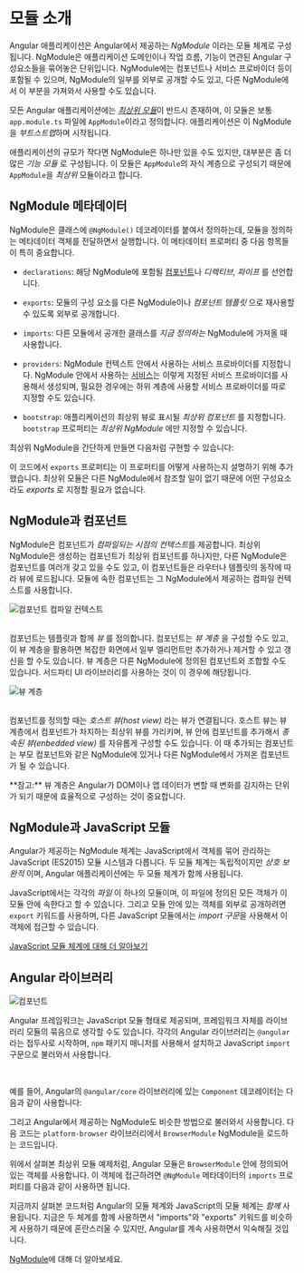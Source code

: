 <!--
# Introduction to modules
-->
# 모듈 소개

<!--
Angular applications are modular and Angular has its own modularity system called *NgModules*.
NgModules are containers for a cohesive block of code dedicated to an application domain, a workflow, or a closely related set of capabilities. They can contain components, service providers, and other code files whose scope is defined by the containing NgModule. They can import functionality that is exported from other NgModules, and export selected functionality for use by other NgModules.

Every Angular application has at least one NgModule class, [the *root module*](guide/bootstrapping), which is conventionally named `AppModule` and resides in a file named `app.module.ts`. You launch your application by *bootstrapping* the root NgModule.

While a small application might have only one NgModule, most applications have many more *feature modules*. The *root* NgModule for an application is so named because it can include child NgModules in a hierarchy of any depth.
-->
Angular 애플리케이션은 Angular에서 제공하는 _NgModule_ 이라는 모듈 체계로 구성됩니다.
NgModule은 애플리케이션 도메인이나 작업 흐름, 기능이 연관된 Angular 구성요소들을 묶어놓은 단위입니다.
NgModule에는 컴포넌트나 서비스 프로바이더 등이 포함될 수 있으며, NgModule의 일부를 외부로 공개할 수도 있고, 다른 NgModule에서 이 부분을 가져와서 사용할 수도 있습니다.

모든 Angular 애플리케이션에는 [_최상위 모듈_](guide/bootstrapping)이 반드시 존재하며, 이 모듈은 보통 `app.module.ts` 파일에 `AppModule`이라고 정의합니다.
애플리케이션은 이 NgModule을 *부트스트랩*하며 시작됩니다.

애플리케이션의 규모가 작다면 NgModule은 하나만 있을 수도 있지만, 대부분은 좀 더 많은 *기능 모듈* 로 구성됩니다.
이 모듈은 `AppModule`의 자식 계층으로 구성되기 때문에 `AppModule`을 *최상위* 모듈이라고 합니다.


<!--
## NgModule metadata
-->
## NgModule 메타데이터

<!--
An NgModule is defined by a class decorated with `@NgModule()`. The `@NgModule()` decorator is a function that takes a single metadata object, whose properties describe the module. The most important properties are as follows.

* `declarations`: The [components](guide/architecture-components), *directives*, and *pipes* that belong to this NgModule.

* `exports`: The subset of declarations that should be visible and usable in the *component templates* of other NgModules.

* `imports`: Other modules whose exported classes are needed by component templates declared in *this* NgModule.

* `providers`: Creators of [services](guide/architecture-services) that this NgModule contributes to the global collection of services; they become accessible in all parts of the application. (You can also specify providers at the component level.)

* `bootstrap`: The main application view, called the *root component*, which hosts all other application views. Only the *root NgModule* should set the `bootstrap` property.

Here's a simple root NgModule definition.

<code-example path="architecture/src/app/mini-app.ts" region="module" header="src/app/app.module.ts"></code-example>

<div class="alert is-helpful">

  `AppComponent` is included in the `exports` list here for illustration; it isn't actually necessary in this example. A root NgModule has no reason to *export* anything because other modules don't need to *import* the root NgModule.

</div>
-->
NgModule은 클래스에 `@NgModule()` 데코레이터를 붙여서 정의하는데, 모듈을 정의하는 메타데이터 객체를 전달하면서 실행합니다.
이 메타데이터 프로퍼티 중 다음 항목들이 특히 중요합니다.

* `declarations`: 해당 NgModule에 포함될 [컴포넌트](guide/architecture-components)나 *디렉티브*, *파이프* 를 선언합니다.

* `exports`: 모듈의 구성 요소를 다른 NgModule이나 *컴포넌트 템플릿* 으로 재사용할 수 있도록 외부로 공개합니다.

* `imports`: 다른 모듈에서 공개한 클래스를 *지금 정의하는* NgModule에 가져올 때 사용합니다.

* `providers`: NgModule 컨텍스트 안에서 사용하는 서비스 프로바이더를 지정합니다. NgModule 안에서 사용하는 [서비스](guide/architecture-services)는 이렇게 지정된 서비스 프로바이더를 사용해서 생성되며, 필요한 경우에는 하위 계층에 사용할 서비스 프로바이더를 따로 지정할 수도 있습니다.

* `bootstrap`: 애플리케이션의 최상위 뷰로 표시될 *최상위 컴포넌트* 를 지정합니다. `bootstrap` 프로퍼티는 *최상위 NgModule* 에만 지정할 수 있습니다.

최상위 NgModule을 간단하게 만들면 다음처럼 구현할 수 있습니다:

<code-example path="architecture/src/app/mini-app.ts" region="module" header="src/app/app.module.ts"></code-example>

<div class="alert is-helpful">

   이 코드에서 `exports` 프로퍼티는 이 프로퍼티를 어떻게 사용하는지 설명하기 위해 추가했습니다.
   최상위 모듈은 다른 NgModule에서 참조할 일이 없기 때문에 어떤 구성요소라도 *exports* 로 지정할 필요가 없습니다.

</div>


<!--
## NgModules and components
-->
## NgModule과 컴포넌트

<!--
NgModules provide a *compilation context* for their components. A root NgModule always has a root component that is created during bootstrap, but any NgModule can include any number of additional components, which can be loaded through the router or created through the template. The components that belong to an NgModule share a compilation context.

<div class="lightbox">
  <img src="generated/images/guide/architecture/compilation-context.png" alt="Component compilation context" class="left">
</div>

<br class="clear">

A component and its template together define a *view*. A component can contain a *view hierarchy*, which allows you to define arbitrarily complex areas of the screen that can be created, modified, and destroyed as a unit. A view hierarchy can mix views defined in components that belong to different NgModules. This is often the case, especially for UI libraries.

<div class="lightbox">
  <img src="generated/images/guide/architecture/view-hierarchy.png" alt="View hierarchy" class="left">
</div>

<br class="clear">

When you create a component, it's associated directly with a single view, called the *host view*. The host view can be the root of a view hierarchy, which can contain *embedded views*, which are in turn the host views of other components. Those components can be in the same NgModule, or can be imported from other NgModules. Views in the tree can be nested to any depth.

<div class="alert is-helpful">

**Note:** The hierarchical structure of views is a key factor in the way Angular detects and responds to changes in the DOM and application data.

</div>
-->
NgModule은 컴포넌트가 *컴파일되는 시점의 컨텍스트*를 제공합니다.
최상위 NgModule은 생성하는 컴포넌트가 최상위 컴포넌트를 하나지만, 다른 NgModule은 컴포넌트를 여러개 갖고 있을 수도 있고, 이 컴포넌트들은 라우터나 템플릿의 동작에 따라 뷰에 로드됩니다.
모듈에 속한 컴포넌트는 그 NgModule에서 제공하는 컴파일 컨텍스트를 사용합니다.

<div class="lightbox">
  <img src="generated/images/guide/architecture/compilation-context.png" alt="컴포넌트 컴파일 컨텍스트" class="left">
</div>

<br class="clear">

컴포넌트는 템플릿과 함께 *뷰* 를 정의합니다.
컴포넌트는 *뷰 계층* 을 구성할 수도 있고, 이 뷰 계층을 활용하면 복잡한 화면에서 일부 엘리먼트만 추가하거나 제거할 수 있고 갱신을 할 수도 있습니다.
뷰 계층은 다른 NgModule에 정의된 컴포넌트와 조합할 수도 있습니다.
서드파티 UI 라이브러리를 사용하는 것이 이 경우에 해당됩니다.

<div class="lightbox">
  <img src="generated/images/guide/architecture/view-hierarchy.png" alt="뷰 계층" class="left">
</div>

<br class="clear">

컴포넌트를 정의할 때는 *호스트 뷰(host view)* 라는 뷰가 연결됩니다.
호스트 뷰는 뷰 계층에서 컴포넌트가 차지하는 최상위 뷰를 가리키며, 뷰 안에 컴포넌트를 추가해서 _종속된 뷰(enbedded view)_ 를 자유롭게 구성할 수도 있습니다.
이 때 추가되는 컴포넌트는 부모 컴포넌트와 같은 NgModule에 있거나 다른 NgModule에서 가져온 컴포넌트가 될 수 있습니다.

<div class="alert is-helpful">
    **참고:** 뷰 계층은 Angular가 DOM이나 앱 데이터가 변할 때 변화를 감지하는 단위가 되기 때문에 효율적으로 구성하는 것이 중요합니다.
</div>


<!--
## NgModules and JavaScript modules
-->
## NgModule과 JavaScript 모듈

<!--
The NgModule system is different from and unrelated to the JavaScript (ES2015) module system for managing collections of JavaScript objects. These are *complementary* module systems that you can use together to write your applications.

In JavaScript each *file* is a module and all objects defined in the file belong to that module.
The module declares some objects to be public by marking them with the `export` key word.
Other JavaScript modules use *import statements* to access public objects from other modules.

<code-example path="architecture/src/app/app.module.ts" region="imports"></code-example>

<code-example path="architecture/src/app/app.module.ts" region="export"></code-example>

<div class="alert is-helpful">
  <a href="https://exploringjs.com/es6/ch_modules.html">Learn more about the JavaScript module system on the web.</a>
</div>
-->
Angular가 제공하는 NgModule 체계는 JavaScript에서 객체를 묶어 관리하는 JavaScript (ES2015) 모듈 시스템과 다릅니다.
두 모듈 체계는 독립적이지만 *상호 보완적* 이며, Angular 애플리케이션에는 두 모듈 체계가 함께 사용됩니다.

JavaScript에서는 각각의 *파일* 이 하나의 모듈이며, 이 파일에 정의된 모든 객체가 이 모듈 안에 속한다고 할 수 있습니다.
그리고 모듈 안에 있는 객체를 외부로 공개하려면 `export` 키워드를 사용하며, 다른 JavaScript 모듈에서는 *import 구문*을 사용해서 이 객체에 접근할 수 있습니다.

<code-example path="architecture/src/app/app.module.ts" region="imports"></code-example>

<code-example path="architecture/src/app/app.module.ts" region="export"></code-example>

<div class="alert is-helpful">
  <a href="http://exploringjs.com/es6/ch_modules.html">JavaScript 모듈 체계에 대해 더 알아보기</a>
</div>


<!--
## Angular libraries
-->
## Angular 라이브러리

<!--
<img src="generated/images/guide/architecture/library-module.png" alt="Component" class="left">

Angular loads as a collection of JavaScript modules. You can think of them as library modules. Each Angular library name begins with the `@angular` prefix. Install them with the node package manager `npm` and import parts of them with JavaScript `import` statements.

<br class="clear">

For example, import Angular's `Component` decorator from the `@angular/core` library like this.

<code-example path="architecture/src/app/app.component.ts" region="import"></code-example>

You also import NgModules from Angular *libraries* using JavaScript import statements.
For example, the following code imports the `BrowserModule` NgModule from the `platform-browser` library.

<code-example path="architecture/src/app/mini-app.ts" region="import-browser-module"></code-example>

In the example of the simple root module above, the application module needs material from within
`BrowserModule`. To access that material, add it to the `@NgModule` metadata `imports` like this.

<code-example path="architecture/src/app/mini-app.ts" region="ngmodule-imports"></code-example>

In this way you're using the Angular and JavaScript module systems *together*. Although it's easy to confuse the two systems, which share the common vocabulary of "imports" and "exports", you will become familiar with the different contexts in which they are used.

<div class="alert is-helpful">

  Learn more from the [NgModules](guide/ngmodules) guide.

</div>
-->
<img src="generated/images/guide/architecture/library-module.png" alt="컴포넌트" class="left">

Angular 프레임워크는 JavaScript 모듈 형태로 제공되며, 프레임워크 자체를 라이브러리 모듈의 묶음으로 생각할 수도 있습니다.
각각의 Angular 라이브러리는 `@angular`라는 접두사로 시작하며, `npm` 패키지 매니저를 사용해서 설치하고 JavaScript `import` 구문으로 불러와서 사용합니다.

<br class="clear">

예를 들어, Angular의 `@angular/core` 라이브러리에 있는 `Component` 데코레이터는 다음과 같이 사용합니다:

<code-example path="architecture/src/app/app.component.ts" region="import"></code-example>

그리고 Angular에서 제공하는 NgModule도 비슷한 방법으로 불러와서 사용합니다.
다음 코드는 `platform-browser` 라이브러리에서 `BrowserModule` NgModule을 로드하는 코드입니다.

<code-example path="architecture/src/app/mini-app.ts" region="import-browser-module"></code-example>

위에서 살펴본 최상위 모듈 예제처럼, Angular 모듈은 `BrowserModule` 안에 정의되어 있는 객체를 사용합니다.
이 객체에 접근하려면 `@NgModule` 메타데이터의 `imports` 프로퍼티를 다음과 같이 사용하면 됩니다.

<code-example path="architecture/src/app/mini-app.ts" region="ngmodule-imports"></code-example>

지금까지 살펴본 코드처럼 Angular의 모듈 체계와 JavaScript의 모듈 체계는 *함께* 사용됩니다.
지금은 두 체계를 함께 사용하면서 "imports"와 "exports" 키워드를 비슷하게 사용하기 때문에 혼란스러울 수 있지만, Angular를 계속 사용하면서 익숙해질 것입니다.

<div class="alert is-helpful">

  [NgModule](guide/ngmodules)에 대해 더 알아보세요.

</div>
